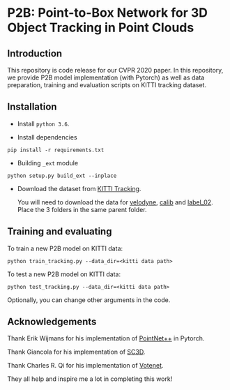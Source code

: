 # P2B: Point-to-Box Network for 3D Object Tracking in Point Clouds

## Introduction

This repository is code release for our CVPR 2020 paper. In this repository, we provide P2B model implementation (with Pytorch) as well as data preparation, training and evaluation scripts on KITTI tracking dataset.

## Installation

* Install ``python 3.6``.

* Install dependencies
 ```
 pip install -r requirements.txt
 ```

* Building `_ext` module
 ```
python setup.py build_ext --inplace
 ```
 
* Download the dataset from [KITTI Tracking](http://www.cvlibs.net/datasets/kitti/eval_tracking.php).

	You will need to download the data for
	[velodyne](http://www.cvlibs.net/download.php?file=data_tracking_velodyne.zip), 
	[calib](http://www.cvlibs.net/download.php?file=data_tracking_calib.zip) and
	[label_02](http://www.cvlibs.net/download.php?file=data_tracking_label_2.zip).
	Place the 3 folders in the same parent folder.

## Training and evaluating

To train a new P2B model on KITTI data:
```
python train_tracking.py --data_dir=<kitti data path>
```

To test a new P2B model on KITTI data:
```
python test_tracking.py --data_dir=<kitti data path>
```

Optionally, you can change other arguments in the code. 

## Acknowledgements

Thank Erik Wijmans for his implementation of [PointNet++](https://github.com/erikwijmans/Pointnet2_PyTorch) in Pytorch.

Thank Giancola for his implementation of [SC3D](https://github.com/SilvioGiancola/ShapeCompletion3DTracking).

Thank Charles R. Qi for his implementation of [Votenet](https://github.com/facebookresearch/votenet).

They all help and inspire me a lot in completing this work!
